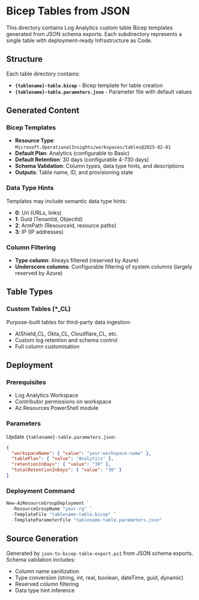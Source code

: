 # Bicep Tables from JSON

This directory contains Log Analytics custom table Bicep templates generated from JSON schema exports. Each subdirectory represents a single table with deployment-ready Infrastructure as Code.

## Structure

Each table directory contains:

- **`{tablename}-table.bicep`** - Bicep template for table creation
- **`{tablename}-table.parameters.json`** - Parameter file with default values

## Generated Content

### Bicep Templates

- **Resource Type**: `Microsoft.OperationalInsights/workspaces/tables@2025-02-01`
- **Default Plan**: Analytics (configurable to Basic)
- **Default Retention**: 30 days (configurable 4-730 days)
- **Schema Validation**: Column types, data type hints, and descriptions
- **Outputs**: Table name, ID, and provisioning state

### Data Type Hints

Templates may include semantic data type hints:

- **0**: Uri (URLs, links)
- **1**: Guid (TenantId, ObjectId)
- **2**: ArmPath (ResourceId, resource paths) 
- **3**: IP (IP addresses)

### Column Filtering

- **Type column**: Always filtered (reserved by Azure)
- **Underscore columns**: Configurable filtering of system columns (largely reserved by Azure)

## Table Types

### Custom Tables (*_CL)

Purpose-built tables for third-party data ingestion:

- AIShield_CL, Okta_CL, Cloudflare_CL, etc.
- Custom log retention and schema control
- Full column customisation

## Deployment

### Prerequisites

- Log Analytics Workspace
- Contributor permissions on workspace
- Az.Resources PowerShell module

### Parameters

Update `{tablename}-table.parameters.json`:

```json
{
  "workspaceName": { "value": "your-workspace-name" },
  "tablePlan": { "value": "Analytics" },
  "retentionInDays": { "value": "30" },
  "totalRetentionInDays": { "value": "30" }
}
```

### Deployment Command

```powershell
New-AzResourceGroupDeployment `
  -ResourceGroupName "your-rg" `
  -TemplateFile "tablename-table.bicep" `
  -TemplateParameterFile "tablename-table.parameters.json"
```

## Source Generation

Generated by `json-to-bicep-table-export.ps1` from JSON schema exports. Schema validation includes:

- Column name sanitization
- Type conversion (string, int, real, boolean, dateTime, guid, dynamic)
- Reserved column filtering
- Data type hint inference